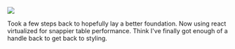 ![](https://db-feed.s3.amazonaws.com/legacy/Screen_Shot_2017-03-28_at_12_00_54_PM-1490716918498.png)

Took a few steps back to hopefully lay a better foundation. Now using react virtualized for snappier table performance. Think I've finally got enough of a handle back to get back to styling.

